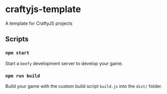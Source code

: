 # craftyjs-template
A template for CraftyJS projects

## Scripts

### `npm start`
Start a `beefy` development server to develop your game.

### `npm run build`
Build your game with the custom build script `build.js` into the `dist/` folder.